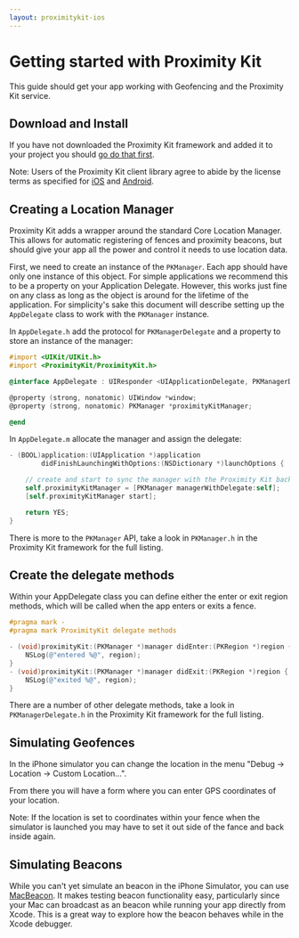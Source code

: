 ```yaml
---
layout: proximitykit-ios
---
```


# Getting started with Proximity Kit

This guide should get your app working with Geofencing and the Proximity Kit service.

## Download and Install

If you have not downloaded the Proximity Kit framework and added it to your project you should [go do that first](http://proximitykit.com/download).

Note: Users of the Proximity Kit client library agree to abide by the license terms as
 specified for [iOS](proximity-kit-ios-license.txt) and [Android](proximity-kit-android-license.txt).

## Creating a Location Manager

Proximity Kit adds a wrapper around the standard Core Location Manager. This allows for automatic registering of fences and proximity beacons, but should give your app all the power and control it needs to use location data.

First, we need to create an instance of the `PKManager`. Each app should have only one instance of this object. For simple applications we recommend this to be a property on your Application Delegate. However, this works just fine on any class as long as the object is around for the lifetime of the application. For simplicity's sake this document will describe setting up the `AppDelegate` class to work with the `PKManager` instance.

In `AppDelegate.h` add the protocol for `PKManagerDelegate` and a property to store an instance of the manager:

```objective-c
#import <UIKit/UIKit.h>
#import <ProximityKit/ProximityKit.h>

@interface AppDelegate : UIResponder <UIApplicationDelegate, PKManagerDelegate>

@property (strong, nonatomic) UIWindow *window;
@property (strong, nonatomic) PKManager *proximityKitManager;

@end
```

In `AppDelegate.m` allocate the manager and assign the delegate:

```objective-c
- (BOOL)application:(UIApplication *)application
        didFinishLaunchingWithOptions:(NSDictionary *)launchOptions {

    // create and start to sync the manager with the Proximity Kit backend
    self.proximityKitManager = [PKManager managerWithDelegate:self];
    [self.proximityKitManager start];

    return YES;
}
```

There is more to the `PKManager` API, take a look in `PKManager.h` in the Proximity Kit framework for the full listing.

## Create the delegate methods

Within your AppDelegate class you can define either the enter or exit region methods, which will be called when the app enters or exits a fence.

```objective-c
#pragma mark -
#pragma mark ProximityKit delegate methods

- (void)proximityKit:(PKManager *)manager didEnter:(PKRegion *)region {
    NSLog(@"entered %@", region);
}
- (void)proximityKit:(PKManager *)manager didExit:(PKRegion *)region {
    NSLog(@"exited %@", region);
}
```

There are a number of other delegate methods, take a look in `PKManagerDelegate.h` in the Proximity Kit framework for the full listing.

## Simulating Geofences

In the iPhone simulator you can change the location in the menu "Debug -> Location -> Custom Location...".

From there you will have a form where you can enter GPS coordinates of your location.

Note: If the location is set to coordinates within your fence when the simulator is launched you may have to set it out side of the fance and back inside again.

## Simulating Beacons

While you can't yet simulate an beacon in the iPhone Simulator, you can use [MacBeacon](http://www.radiusnetworks.com/macbeacon-app.html). It makes testing beacon functionality easy, particularly since your Mac can broadcast as an beacon while running your app directly from Xcode. This is a great way to explore how the beacon behaves while in the Xcode debugger.



